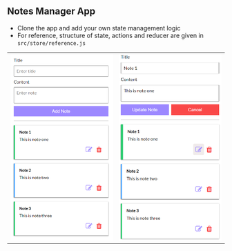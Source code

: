 ## Notes Manager App

- Clone the app and add your own state management logic
- For reference, structure of state, actions and reducer are given in `src/store/reference.js`

<table>
<tr>
  <td>
    <img src="./src/assets/snapshot.png" width="300">
  </td>
  <td>
    <img src="./src/assets/edit-notes.png" width="300">
  </td>
  </tr>
</table>

